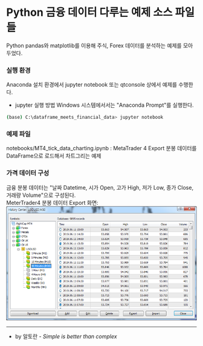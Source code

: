 # Python 금융 데이터 다루는 예제 소스 파일들 #

Python pandas와 matplotlib를 이용해 주식, Forex 데이터를 분석하는 예제를 모아두었다.

### 실행 환경 ###
Anaconda 설치 환경에서 jupyter notebook 또는 qtconsole 상에서 예제를 수행한다.

* jupyter 실행 방법
Windows 시스템에서서는 "Anaconda Prompt"를 실행한다.
```bash
(base) C:\dataframe_meets_financial_data> jupyter notebook
```

### 예제 파일 ###
notebooks/MT4_tick_data_charting.ipynb
: MetaTrader 4 Export 분봉 데이터를 DataFrame으로 로드해서 차트그리는 예제

### 가격 데이터 구성 ###
금융 분봉 데이터는 "날짜 Datetime, 시가 Open, 고가 High, 저가 Low, 종가 Close, 거래량 Volume"으로 구성된다.  
MeterTrader4 분봉 데이터 Export 화면: ![history_center](images/history_center.png)

---
  - by 알토란 - *Simple is better than complex*
